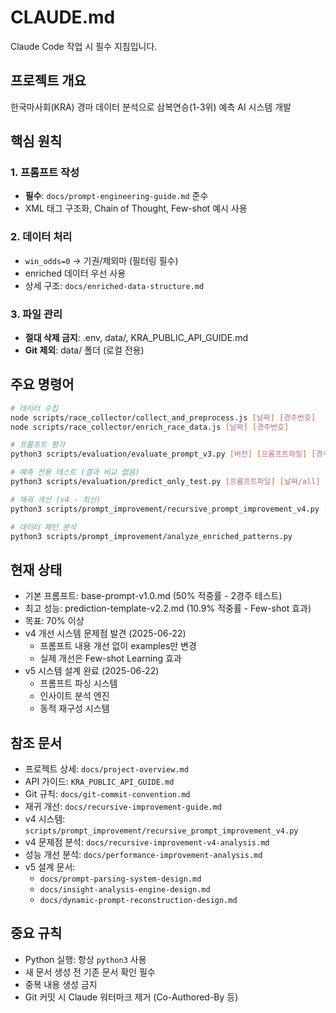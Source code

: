 # CLAUDE.md

Claude Code 작업 시 필수 지침입니다.

## 프로젝트 개요
한국마사회(KRA) 경마 데이터 분석으로 삼복연승(1-3위) 예측 AI 시스템 개발

## 핵심 원칙

### 1. 프롬프트 작성
- **필수**: `docs/prompt-engineering-guide.md` 준수
- XML 태그 구조화, Chain of Thought, Few-shot 예시 사용

### 2. 데이터 처리
- `win_odds=0` → 기권/제외마 (필터링 필수)
- enriched 데이터 우선 사용
- 상세 구조: `docs/enriched-data-structure.md`

### 3. 파일 관리
- **절대 삭제 금지**: .env, data/, KRA_PUBLIC_API_GUIDE.md
- **Git 제외**: data/ 폴더 (로컬 전용)

## 주요 명령어

```bash
# 데이터 수집
node scripts/race_collector/collect_and_preprocess.js [날짜] [경주번호]
node scripts/race_collector/enrich_race_data.js [날짜] [경주번호]

# 프롬프트 평가
python3 scripts/evaluation/evaluate_prompt_v3.py [버전] [프롬프트파일] [경주수] [병렬수]

# 예측 전용 테스트 (결과 비교 없음)
python3 scripts/evaluation/predict_only_test.py [프롬프트파일] [날짜/all] [제한]

# 재귀 개선 (v4 - 최신)
python3 scripts/prompt_improvement/recursive_prompt_improvement_v4.py [프롬프트] [날짜/all] [반복] [병렬]

# 데이터 패턴 분석
python3 scripts/prompt_improvement/analyze_enriched_patterns.py
```

## 현재 상태
- 기본 프롬프트: base-prompt-v1.0.md (50% 적중률 - 2경주 테스트)
- 최고 성능: prediction-template-v2.2.md (10.9% 적중률 - Few-shot 효과)
- 목표: 70% 이상
- v4 개선 시스템 문제점 발견 (2025-06-22)
  - 프롬프트 내용 개선 없이 examples만 변경
  - 실제 개선은 Few-shot Learning 효과
- v5 시스템 설계 완료 (2025-06-22)
  - 프롬프트 파싱 시스템
  - 인사이트 분석 엔진
  - 동적 재구성 시스템

## 참조 문서
- 프로젝트 상세: `docs/project-overview.md`
- API 가이드: `KRA_PUBLIC_API_GUIDE.md`
- Git 규칙: `docs/git-commit-convention.md`
- 재귀 개선: `docs/recursive-improvement-guide.md`
- v4 시스템: `scripts/prompt_improvement/recursive_prompt_improvement_v4.py`
- v4 문제점 분석: `docs/recursive-improvement-v4-analysis.md`
- 성능 개선 분석: `docs/performance-improvement-analysis.md`
- v5 설계 문서:
  - `docs/prompt-parsing-system-design.md`
  - `docs/insight-analysis-engine-design.md`
  - `docs/dynamic-prompt-reconstruction-design.md`

## 중요 규칙
- Python 실행: 항상 `python3` 사용
- 새 문서 생성 전 기존 문서 확인 필수
- 중복 내용 생성 금지
- Git 커밋 시 Claude 워터마크 제거 (Co-Authored-By 등)